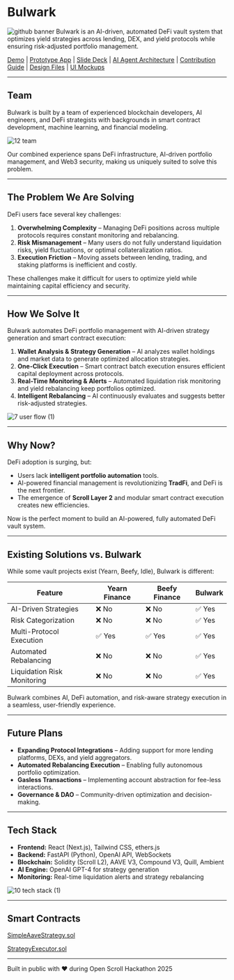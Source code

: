 # Bulwark

![github banner](https://github.com/user-attachments/assets/8af1707f-605b-4634-90fb-0df0039963dd)
Bulwark is an AI-driven, automated DeFi vault system that optimizes yield strategies across lending, DEX, and yield protocols while ensuring risk-adjusted portfolio management.

[Demo]() | [Prototype App](https://bulwark-scroll.vercel.app/) | [Slide Deck]() | [AI Agent Architecture]() | [Contribution Guide](https://github.com/jen-sei/bulwark-OpenScroll/blob/main/docs/contribution-guide.md) | [Design Files]() | [UI Mockups]()

---
## Team
Bulwark is built by a team of experienced blockchain developers, AI engineers, and DeFi strategists with backgrounds in smart contract development, machine learning, and financial modeling.

![12  team](https://github.com/user-attachments/assets/5800e7c6-3353-4f94-94ca-d19b74b3d59e)

Our combined experience spans DeFi infrastructure, AI-driven portfolio management, and Web3 security, making us uniquely suited to solve this problem.

---

## The Problem We Are Solving
DeFi users face several key challenges:
1. **Overwhelming Complexity** – Managing DeFi positions across multiple protocols requires constant monitoring and rebalancing.
2. **Risk Mismanagement** – Many users do not fully understand liquidation risks, yield fluctuations, or optimal collateralization ratios.
3. **Execution Friction** – Moving assets between lending, trading, and staking platforms is inefficient and costly.

These challenges make it difficult for users to optimize yield while maintaining capital efficiency and security.

---

## How We Solve It
Bulwark automates DeFi portfolio management with AI-driven strategy generation and smart contract execution:

1. **Wallet Analysis & Strategy Generation** – AI analyzes wallet holdings and market data to generate optimized allocation strategies.
2. **One-Click Execution** – Smart contract batch execution ensures efficient capital deployment across protocols.
3. **Real-Time Monitoring & Alerts** – Automated liquidation risk monitoring and yield rebalancing keep portfolios optimized.
4. **Intelligent Rebalancing** – AI continuously evaluates and suggests better risk-adjusted strategies.

![7  user flow (1)](https://github.com/user-attachments/assets/4e959457-7a98-4ec0-94ef-10f4f30256dc)

---

## Why Now?
DeFi adoption is surging, but:
- Users lack **intelligent portfolio automation** tools.
- AI-powered financial management is revolutionizing **TradFi**, and DeFi is the next frontier.
- The emergence of **Scroll Layer 2** and modular smart contract execution creates new efficiencies.

Now is the perfect moment to build an AI-powered, fully automated DeFi vault system.

---

## Existing Solutions vs. Bulwark
While some vault projects exist (Yearn, Beefy, Idle), Bulwark is different:

| Feature               | Yearn Finance | Beefy Finance | Bulwark |
|----------------------|--------------|--------------|---------|
| AI-Driven Strategies | ❌ No        | ❌ No        | ✅ Yes  |
| Risk Categorization  | ❌ No        | ❌ No        | ✅ Yes  |
| Multi-Protocol Execution | ✅ Yes | ✅ Yes | ✅ Yes |
| Automated Rebalancing | ❌ No | ❌ No | ✅ Yes |
| Liquidation Risk Monitoring | ❌ No | ❌ No | ✅ Yes |

Bulwark combines AI, DeFi automation, and risk-aware strategy execution in a seamless, user-friendly experience.

---

## Future Plans
- **Expanding Protocol Integrations** – Adding support for more lending platforms, DEXs, and yield aggregators.
- **Automated Rebalancing Execution** – Enabling fully autonomous portfolio optimization.
- **Gasless Transactions** – Implementing account abstraction for fee-less interactions.
- **Governance & DAO** – Community-driven optimization and decision-making.

---

## Tech Stack
- **Frontend:** React (Next.js), Tailwind CSS, ethers.js
- **Backend:** FastAPI (Python), OpenAI API, WebSockets
- **Blockchain:** Solidity (Scroll L2), AAVE V3, Compound V3, Quill, Ambient
- **AI Engine:** OpenAI GPT-4 for strategy generation
- **Monitoring:** Real-time liquidation alerts and strategy rebalancing

![10  tech stack (1)](https://github.com/user-attachments/assets/bba6bf27-0856-443c-ac47-f3ab0fc89a88)

---

## Smart Contracts
[SimpleAaveStrategy.sol](https://scrollscan.com/address/0xbCfac93bbC5F93c37f3743792A372e9fe3979Ea6)

[StrategyExecutor.sol](https://scrollscan.com/address/0xc8c34998f0aE64989Cc43f3f3b657d5f050235F4)

---

Built in public with ♥ during Open Scroll Hackathon 2025
